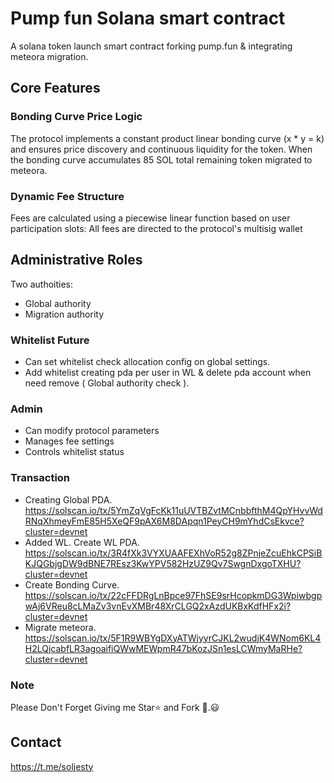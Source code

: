 # Pump fun Solana smart contract

A solana token launch smart contract forking pump.fun & integrating meteora migration.

## Core Features

### Bonding Curve Price Logic

The protocol implements a constant product linear bonding curve (x * y = k) and ensures price discovery and continuous liquidity for the token.
When the bonding curve accumulates 85 SOL total remaining token migrated to meteora.

### Dynamic Fee Structure

Fees are calculated using a piecewise linear function based on user participation slots:
All fees are directed to the protocol's multisig wallet

## Administrative Roles

Two authoities:
- Global authority
- Migration authority

### Whitelist Future
- Can set whitelist check allocation config on global settings.
- Add whitelist creating pda per user in WL & delete pda account when need remove ( Global authority check ). 

### Admin
- Can modify protocol parameters
- Manages fee settings
- Controls whitelist status

### Transaction

- Creating Global PDA. https://solscan.io/tx/5YmZqVgFcKk11uUVTBZvtMCnbbfthM4QpYHvvWdRNqXhmeyFmE85H5XeQF9pAX6M8DApqn1PeyCH9mYhdCsEkvce?cluster=devnet
- Added WL. Create WL PDA. https://solscan.io/tx/3R4fXk3VYXUAAFEXhVoR52g8ZPnjeZcuEhkCPSiBKJQGbjgDW9dBNE7REsz3KwYPV582HzUZ9Qv7SwgnDxgoTXHU?cluster=devnet
- Create Bonding Curve. https://solscan.io/tx/22cFFDRgLnBpce97FhSE9srHcopkmDG3WpiwbgpwAj6VReu8cLMaZv3vnEvXMBr48XrCLGQ2xAzdUKBxKdfHFx2i?cluster=devnet
- Migrate meteora. https://solscan.io/tx/5F1R9WBYgDXyATWjyyrCJKL2wudjK4WNom6KL4H2LQjcabfLR3agoaifiQWwMEWpmR47bKozJSn1esLCWmyMaRHe?cluster=devnet

### Note

Please Don't Forget Giving me Star⭐ and Fork 🔗.😃

## Contact
https://t.me/soljesty
